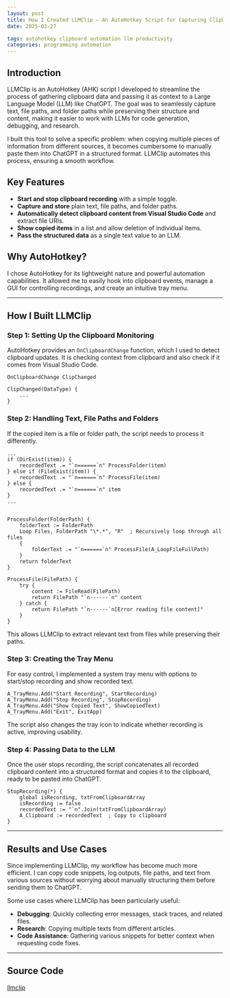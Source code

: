 ```yaml
---
layout: post
title: How I Created LLMClip – An AutoHotkey Script for Capturing Clipboard Content
date: 2025-03-27

tags: autohotkey clipboard automation llm productivity
categories: programming automation
---
```


## Introduction

LLMClip is an AutoHotkey (AHK) script I developed to streamline the process of gathering clipboard data and passing it as context to a Large Language Model (LLM) like ChatGPT. The goal was to seamlessly capture text, file paths, and folder paths while preserving their structure and content, making it easier to work with LLMs for code generation, debugging, and research.

I built this tool to solve a specific problem: when copying multiple pieces of information from different sources, it becomes cumbersome to manually paste them into ChatGPT in a structured format. LLMClip automates this process, ensuring a smooth workflow.

## Key Features

- **Start and stop clipboard recording** with a simple toggle.
- **Capture and store** plain text, file paths, and folder paths.
- **Automatically detect clipboard content from Visual Studio Code** and extract file URIs.
- **Show copied items** in a list and allow deletion of individual items.
- **Pass the structured data** as a single text value to an LLM.

## Why AutoHotkey?

I chose AutoHotkey for its lightweight nature and powerful automation capabilities. It allowed me to easily hook into clipboard events, manage a GUI for controlling recordings, and create an intuitive tray menu.

---

## How I Built LLMClip

### Step 1: Setting Up the Clipboard Monitoring

AutoHotkey provides an `OnClipboardChange` function, which I used to detect clipboard updates. It is checking context from clipboard and also check if it comes from Visual Studio Code.

```ahk
OnClipboardChange ClipChanged

ClipChanged(DataType) {
    ...
}
```

### Step 2: Handling Text, File Paths and Folders

If the copied item is a file or folder path, the script needs to process it differently.

```ahk
...
if (DirExist(item)) {
    recordedText .= "`n======`n" ProcessFolder(item)
} else if (FileExist(item)) {
    recordedText .= "`n======`n" ProcessFile(item)
} else {
    recordedText .= "`n======`n" item
}
...


ProcessFolder(FolderPath) {
    folderText := FolderPath
    Loop Files, FolderPath "\*.*", "R"  ; Recursively loop through all files
    {
        folderText .= "`n======`n" ProcessFile(A_LoopFileFullPath)
    }
    return folderText
}

ProcessFile(FilePath) {
    try {
        content := FileRead(FilePath)
        return FilePath "`n------`n" content
    } catch {
        return FilePath "`n------`n[Error reading file content]"
    }
}
```

This allows LLMClip to extract relevant text from files while preserving their paths.

### Step 3: Creating the Tray Menu

For easy control, I implemented a system tray menu with options to start/stop recording and show recorded text.

```ahk
A_TrayMenu.Add("Start Recording", StartRecording)
A_TrayMenu.Add("Stop Recording", StopRecording)
A_TrayMenu.Add("Show Copied Text", ShowCopiedText)
A_TrayMenu.Add("Exit", ExitApp)
```

The script also changes the tray icon to indicate whether recording is active, improving usability.

### Step 4: Passing Data to the LLM

Once the user stops recording, the script concatenates all recorded clipboard content into a structured format and copies it to the clipboard, ready to be pasted into ChatGPT.

```ahk
StopRecording(*) {
    global isRecording, txtFromClipboardArray
    isRecording := false
    recordedText := "`n".Join(txtFromClipboardArray)
    A_Clipboard := recordedText  ; Copy to clipboard
}
```

---

## Results and Use Cases

Since implementing LLMClip, my workflow has become much more efficient. I can copy code snippets, log outputs, file paths, and text from various sources without worrying about manually structuring them before sending them to ChatGPT.

Some use cases where LLMClip has been particularly useful:

- **Debugging**: Quickly collecting error messages, stack traces, and related files.
- **Research**: Copying multiple texts from different articles.
- **Code Assistance**: Gathering various snippets for better context when requesting code fixes.

---

## Source Code

[llmclip](https://github.com/ypyl/llmclip/tree/main)
